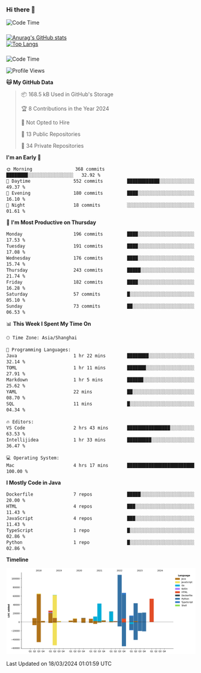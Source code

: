 ### Hi there 👋 

![Code Time](https://img.shields.io/endpoint?style=flat&url=https://codetime-api.datreks.com/badge/1061?logoColor=white%26project=%26recentMS=0%26showProject=false)

<!--
**Muyiafan/Muyiafan** is a ✨ _special_ ✨ repository because its `README.md` (this file) appears on your GitHub profile.

Here are some ideas to get you started:

- 🔭 I’m currently working on ...
- 🌱 I’m currently learning ...
- 👯 I’m looking to collaborate on ...
- 🤔 I’m looking for help with ...
- 💬 Ask me about ...
- 📫 How to reach me: ...
- 😄 Pronouns: ...
- ⚡ Fun fact: ...
-->

### 

[![Anurag's GitHub stats](https://github-readme-stats.vercel.app/api?username=Muyiafan)](https://github.com/anuraghazra/github-readme-stats)
<br>
[![Top Langs](https://github-readme-stats.vercel.app/api/top-langs/?username=Muyiafan)](https://github.com/anuraghazra/github-readme-stats)

### 

<!--START_SECTION:waka-->
![Code Time](http://img.shields.io/badge/Code%20Time-6%2C228%20hrs%2023%20mins-blue)

![Profile Views](http://img.shields.io/badge/Profile%20Views-0-blue)

**🐱 My GitHub Data** 

> 📦 168.5 kB Used in GitHub's Storage 
 > 
> 🏆 8 Contributions in the Year 2024
 > 
> 🚫 Not Opted to Hire
 > 
> 📜 13 Public Repositories 
 > 
> 🔑 34 Private Repositories 
 > 
**I'm an Early 🐤** 

```text
🌞 Morning                368 commits         ████████░░░░░░░░░░░░░░░░░   32.92 % 
🌆 Daytime                552 commits         ████████████░░░░░░░░░░░░░   49.37 % 
🌃 Evening                180 commits         ████░░░░░░░░░░░░░░░░░░░░░   16.10 % 
🌙 Night                  18 commits          ░░░░░░░░░░░░░░░░░░░░░░░░░   01.61 % 
```
📅 **I'm Most Productive on Thursday** 

```text
Monday                   196 commits         ████░░░░░░░░░░░░░░░░░░░░░   17.53 % 
Tuesday                  191 commits         ████░░░░░░░░░░░░░░░░░░░░░   17.08 % 
Wednesday                176 commits         ████░░░░░░░░░░░░░░░░░░░░░   15.74 % 
Thursday                 243 commits         █████░░░░░░░░░░░░░░░░░░░░   21.74 % 
Friday                   182 commits         ████░░░░░░░░░░░░░░░░░░░░░   16.28 % 
Saturday                 57 commits          █░░░░░░░░░░░░░░░░░░░░░░░░   05.10 % 
Sunday                   73 commits          ██░░░░░░░░░░░░░░░░░░░░░░░   06.53 % 
```


📊 **This Week I Spent My Time On** 

```text
🕑︎ Time Zone: Asia/Shanghai

💬 Programming Languages: 
Java                     1 hr 22 mins        ████████░░░░░░░░░░░░░░░░░   32.14 % 
TOML                     1 hr 11 mins        ███████░░░░░░░░░░░░░░░░░░   27.91 % 
Markdown                 1 hr 5 mins         ██████░░░░░░░░░░░░░░░░░░░   25.62 % 
YAML                     22 mins             ██░░░░░░░░░░░░░░░░░░░░░░░   08.70 % 
SQL                      11 mins             █░░░░░░░░░░░░░░░░░░░░░░░░   04.34 % 

🔥 Editors: 
VS Code                  2 hrs 43 mins       ████████████████░░░░░░░░░   63.53 % 
Intellijidea             1 hr 33 mins        █████████░░░░░░░░░░░░░░░░   36.47 % 

💻 Operating System: 
Mac                      4 hrs 17 mins       █████████████████████████   100.00 % 
```

**I Mostly Code in Java** 

```text
Dockerfile               7 repos             █████░░░░░░░░░░░░░░░░░░░░   20.00 % 
HTML                     4 repos             ███░░░░░░░░░░░░░░░░░░░░░░   11.43 % 
JavaScript               4 repos             ███░░░░░░░░░░░░░░░░░░░░░░   11.43 % 
TypeScript               1 repo              █░░░░░░░░░░░░░░░░░░░░░░░░   02.86 % 
Python                   1 repo              █░░░░░░░░░░░░░░░░░░░░░░░░   02.86 % 
```



**Timeline**

![Lines of Code chart](https://raw.githubusercontent.com/Muyiafan/Muyiafan/main/assets/bar_graph.png)


 Last Updated on 18/03/2024 01:01:59 UTC
<!--END_SECTION:waka-->
